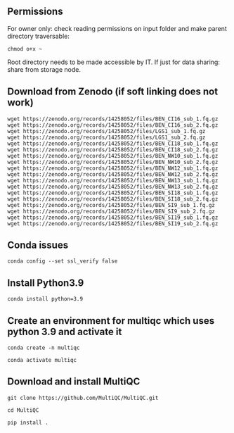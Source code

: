 ## Permissions
For owner only: check reading permissions on input folder and make parent directory traversable:
```
chmod o+x ~
```
Root directory needs to be made accessible by IT. If just for data sharing: share from storage node.

## Download from Zenodo (if soft linking does not work)
```
wget https://zenodo.org/records/14258052/files/BEN_CI16_sub_1.fq.gz
wget https://zenodo.org/records/14258052/files/BEN_CI16_sub_2.fq.gz
wget https://zenodo.org/records/14258052/files/LGS1_sub_1.fq.gz
wget https://zenodo.org/records/14258052/files/LGS1_sub_2.fq.gz
wget https://zenodo.org/records/14258052/files/BEN_CI18_sub_1.fq.gz
wget https://zenodo.org/records/14258052/files/BEN_CI18_sub_2.fq.gz
wget https://zenodo.org/records/14258052/files/BEN_NW10_sub_1.fq.gz
wget https://zenodo.org/records/14258052/files/BEN_NW10_sub_2.fq.gz
wget https://zenodo.org/records/14258052/files/BEN_NW12_sub_1.fq.gz
wget https://zenodo.org/records/14258052/files/BEN_NW12_sub_2.fq.gz
wget https://zenodo.org/records/14258052/files/BEN_NW13_sub_1.fq.gz
wget https://zenodo.org/records/14258052/files/BEN_NW13_sub_2.fq.gz
wget https://zenodo.org/records/14258052/files/BEN_SI18_sub_1.fq.gz
wget https://zenodo.org/records/14258052/files/BEN_SI18_sub_2.fq.gz
wget https://zenodo.org/records/14258052/files/BEN_SI9_sub_1.fq.gz
wget https://zenodo.org/records/14258052/files/BEN_SI9_sub_2.fq.gz
wget https://zenodo.org/records/14258052/files/BEN_SI19_sub_1.fq.gz
wget https://zenodo.org/records/14258052/files/BEN_SI19_sub_2.fq.gz
```

## Conda issues
```
conda config --set ssl_verify false
```

## Install Python3.9
```
conda install python=3.9
```

## Create an environment for multiqc which uses python 3.9 and activate it
```
conda create -n multiqc
```
```
conda activate multiqc
```

## Download and install MultiQC
```
git clone https://github.com/MultiQC/MultiQC.git
```
```
cd MultiQC
```
```
pip install .
```
